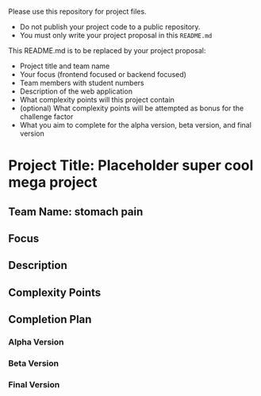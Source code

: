 Please use this repository for project files.

- Do not publish your project code to a public repository.
- You must only write your project proposal in this `README.md`

This README.md is to be replaced by your project proposal:

- Project title and team name
- Your focus (frontend focused or backend focused)
- Team members with student numbers
- Description of the web application
- What complexity points will this project contain
- (optional) What complexity points will be attempted as bonus for the challenge factor
- What you aim to complete for the alpha version, beta version, and final version

# Project Title: Placeholder super cool mega project

## Team Name: stomach pain

## Focus

## Description

## Complexity Points

## Completion Plan

### Alpha Version

### Beta Version

### Final Version
